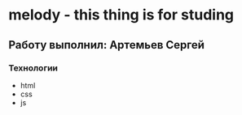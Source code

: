 # melody - this thing is for studing
## Работу выполнил: Артемьев Сергей

### Технологии
- html
- css
- js

## 
